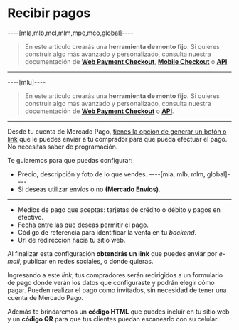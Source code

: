 # Recibir pagos

----[mla,mlb,mcl,mlm,mpe,mco,global]----
> En este artículo crearás una **herramienta de monto fijo**. Si quieres construir algo más avanzado y personalizado, consulta nuestra documentación de **[Web Payment Checkout](/guides/payments/web-payment-checkout/introduction.es.md)**, **[Mobile Checkout](/guides/payments/mobile-checkout/introduction.es.md)** o **[API](/guides/payments/api/introduction.es.md)**.
------------

----[mlu]----
> En este artículo crearás una **herramienta de monto fijo**. Si quieres construir algo más avanzado y personalizado, consulta nuestra documentación de **[Web Payment Checkout](/guides/payments/web-payment-checkout/introduction.es.md)** o **[API](/guides/payments/api/introduction.es.md)**.
------------

Desde tu cuenta de Mercado Pago, [tienes la opción de generar un botón o link](https://www.mercadopago.com.ar/tools/create) que le puedes enviar a tu comprador para que pueda efectuar el pago. No necesitas saber de programación.  

Te guiaremos para que puedas configurar:

* Precio, descripción y foto de lo que vendes.
----[mla, mlb, mlm, global]----
* Si deseas utilizar envíos o no **(Mercado Envíos)**.
------------
* Medios de pago que aceptas: tarjetas de crédito o débito y pagos en efectivo.
* Fecha entre las que deseas permitir el pago.
* Código de referencia para identificar la venta en tu _backend_.
* Url de redireccion hacia tu sitio web.

Al finalizar esta configuración **obtendrás un link** que puedes enviar por _e-mail_, publicar en redes sociales, o donde quieras.

Ingresando a este _link_, tus compradores serán redirigidos a un formulario de pago donde verán los datos que configuraste y podrán elegir cómo pagar. Pueden realizar el pago como invitados, sin necesidad de tener una cuenta de Mercado Pago.

Además te brindaremos un **código HTML** que puedes incluir en tu sitio web y un **código QR**  para que tus clientes puedan escanearlo con su celular.
